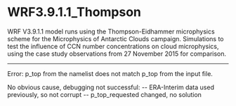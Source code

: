 # WRF3.9.1.1_Thompson
WRF V3.9.1.1 model runs using the Thompson-Eidhammer microphysics scheme for the Microphysics of Antarctic Clouds campaign. Simulations to test the influence of CCN number concentrations on cloud microphysics, using the case study observations from 27 November 2015 for comparison.

-------------------------------------------

Error: p_top from the namelist does not match p_top from the input file.

No obvious cause, debugging not successful: 
-- ERA-Interim data used previously, so not corrupt
-- p_top_requested changed, no solution
